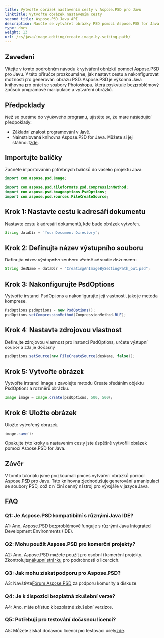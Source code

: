 ```yaml
---
title: Vytvořte obrázek nastavením cesty v Aspose.PSD pro Javu
linktitle: Vytvořte obrázek nastavením cesty
second_title: Aspose.PSD Java API
description: Naučte se vytvářet obrázky PSD pomocí Aspose.PSD for Java. Postupujte podle našeho podrobného průvodce pro bezproblémové generování obrázků.
type: docs
weight: 13
url: /cs/java/image-editing/create-image-by-setting-path/
---
```

## Zavedení

Vítejte v tomto podrobném návodu k vytváření obrázků pomocí Aspose.PSD pro Javu. V této příručce prozkoumáme, jak nastavit cestu a nakonfigurovat možnosti pro generování obrazu PSD. Aspose.PSD je výkonná Java knihovna pro práci se soubory Photoshopu, která poskytuje bezproblémový způsob programové manipulace a vytváření obrázků.

## Předpoklady

Než se pustíme do výukového programu, ujistěte se, že máte následující předpoklady:

- Základní znalost programování v Javě.
-  Nainstalovaná knihovna Aspose.PSD for Java. Můžete si jej stáhnout[zde](https://releases.aspose.com/psd/java/).

## Importujte balíčky

Začněte importováním potřebných balíčků do vašeho projektu Java:

```java
import com.aspose.psd.Image;

import com.aspose.psd.fileformats.psd.CompressionMethod;
import com.aspose.psd.imageoptions.PsdOptions;
import com.aspose.psd.sources.FileCreateSource;

```

## Krok 1: Nastavte cestu k adresáři dokumentu

Nastavte cestu k adresáři dokumentů, kde bude obrázek vytvořen.

```java
String dataDir = "Your Document Directory";
```

## Krok 2: Definujte název výstupního souboru

Definujte název výstupního souboru včetně adresáře dokumentu.

```java
String desName = dataDir + "CreatingAnImageBySettingPath_out.psd";
```

## Krok 3: Nakonfigurujte PsdOptions

Vytvořte instanci PsdOptions a nakonfigurujte její vlastnosti, jako je metoda komprese.

```java
PsdOptions psdOptions = new PsdOptions();
psdOptions.setCompressionMethod(CompressionMethod.RLE);
```

## Krok 4: Nastavte zdrojovou vlastnost

Definujte zdrojovou vlastnost pro instanci PsdOptions, určete výstupní soubor a zda je dočasný.

```java
psdOptions.setSource(new FileCreateSource(desName, false));
```

## Krok 5: Vytvořte obrázek

Vytvořte instanci Image a zavolejte metodu Create předáním objektu PsdOptions a rozměrů obrázku.

```java
Image image = Image.create(psdOptions, 500, 500);
```

## Krok 6: Uložte obrázek

Uložte vytvořený obrázek.

```java
image.save();
```

Opakujte tyto kroky a nastavením cesty jste úspěšně vytvořili obrázek pomocí Aspose.PSD for Java.

## Závěr

V tomto tutoriálu jsme prozkoumali proces vytváření obrázků pomocí Aspose.PSD pro Javu. Tato knihovna zjednodušuje generování a manipulaci se soubory PSD, což z ní činí cenný nástroj pro vývojáře v jazyce Java.

## FAQ

### Q1: Je Aspose.PSD kompatibilní s různými Java IDE?

A1: Ano, Aspose.PSD bezproblémově funguje s různými Java Integrated Development Environments (IDE).

### Q2: Mohu použít Aspose.PSD pro komerční projekty?

 A2: Ano, Aspose.PSD můžete použít pro osobní i komerční projekty. Zkontrolujte[nákupní stránku](https://purchase.aspose.com/buy) pro podrobnosti o licencích.

### Q3: Jak mohu získat podporu pro Aspose.PSD?

 A3: Navštivte[Fórum Aspose.PSD](https://forum.aspose.com/c/psd/34) za podporu komunity a diskuze.

### Q4: Je k dispozici bezplatná zkušební verze?

 A4: Ano, máte přístup k bezplatné zkušební verzi[zde](https://releases.aspose.com/).

### Q5: Potřebuji pro testování dočasnou licenci?

 A5: Můžete získat dočasnou licenci pro testovací účely[zde](https://purchase.aspose.com/temporary-license/).